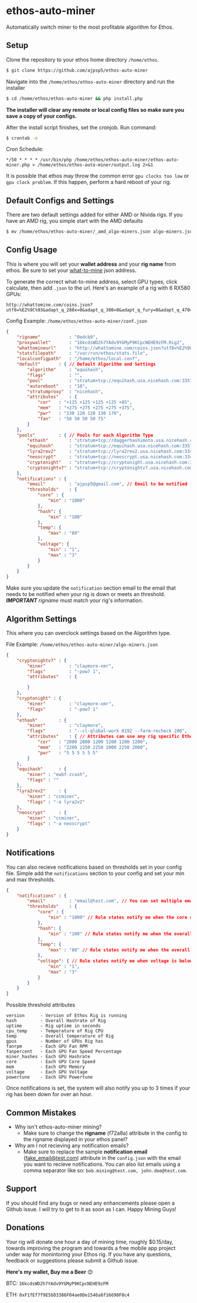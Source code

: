 # ethos-auto-miner
Automatically switch miner to the most profitable algorithm for Ethos.

Setup
----
Clone the repository to your ethos home directory `/home/ethos`.
```bash
$ git clone https://github.com/ajpsp5/ethos-auto-miner
```

Navigate into the `/home/ethos/ethos-auto-miner` directory and run the installer
```bash
$ cd /home/ethos/ethos-auto-miner && php install.php
```

**The installer will clear any remote or local config files so make sure you save a copy of your configs.**

After the install script finishes, set the cronjob. Run command:
```bash
$ crontab -e
```

Cron Schedule:
```
*/50 * * * * /usr/bin/php /home/ethos/ethos-auto-miner/ethos-auto-miner.php > /home/ethos/ethos-auto-miner/output.log 2>&1
```

It is possible that ethos may throw the common error `gpu clocks too low` or `gpu clock problem`. If this happen, perform a hard reboot of your rig.

Default Configs and Settings
----
There are two default settings added for either AMD or Nivida rigs. If you have an AMD rig, you simple start with the AMD defaults
```bash
$ mv /home/ethos/ethos-auto-miner/_amd_algo-miners.json algo-miners.json && mv /home/ethos/ethos-auto-miner/_amd_config.json conf.json
```

Config Usage
---
This is where you will set your **wallet address** and your **rig name** from ethos. Be sure to set your [what-to-mine](http://whattomine.com/coins) json address.

To generate the correct what-to-mine address, select GPU types, click calculate, then add `.json` to the url. Here's an example of a rig with 6 RX580 GPUs: 
```
http://whattomine.com/coins.json?utf8=%E2%9C%93&adapt_q_280x=0&adapt_q_380=0&adapt_q_fury=0&adapt_q_470=0&adapt_q_480=0&adapt_q_570=0&adapt_q_580=6&adapt_580=true&adapt_q_vega56=0&adapt_q_vega64=0&adapt_q_750Ti=0&adapt_q_1050Ti=0&adapt_q_10606=0&adapt_q_1070=0&adapt_q_1070Ti=0&adapt_q_1080=0&adapt_q_1080Ti=0&eth=true&factor%5Beth_hr%5D=181.2&factor%5Beth_p%5D=810.0&grof=true&factor%5Bgro_hr%5D=111.0&factor%5Bgro_p%5D=690.0&x11gf=true&factor%5Bx11g_hr%5D=41.4&factor%5Bx11g_p%5D=660.0&cn=true&factor%5Bcn_hr%5D=4140.0&factor%5Bcn_p%5D=690.0&cn7=true&factor%5Bcn7_hr%5D=4140.0&factor%5Bcn7_p%5D=690.0&eq=true&factor%5Beq_hr%5D=1740.0&factor%5Beq_p%5D=720.0&lre=true&factor%5Blrev2_hr%5D=34200.0&factor%5Blrev2_p%5D=720.0&ns=true&factor%5Bns_hr%5D=4920.0&factor%5Bns_p%5D=900.0&bk14=true&factor%5Bbk14_hr%5D=8100.0&factor%5Bbk14_p%5D=780.0&pas=true&factor%5Bpas_hr%5D=4140.0&factor%5Bpas_p%5D=870.0&skh=true&factor%5Bskh_hr%5D=111.0&factor%5Bskh_p%5D=690.0&n5=true&factor%5Bn5_hr%5D=120.0&factor%5Bn5_p%5D=690.0&factor%5Bl2z_hr%5D=420.0&factor%5Bl2z_p%5D=300.0&xn=true&factor%5Bxn_hr%5D=9.6&factor%5Bxn_p%5D=720.0&factor%5Bcost%5D=0.12&sort=Profitability24&volume=0&revenue=24h&factor%5Bexchanges%5D%5B%5D=&factor%5Bexchanges%5D%5B%5D=abucoins&factor%5Bexchanges%5D%5B%5D=bitfinex&factor%5Bexchanges%5D%5B%5D=bittrex&factor%5Bexchanges%5D%5B%5D=binance&factor%5Bexchanges%5D%5B%5D=cryptopia&factor%5Bexchanges%5D%5B%5D=hitbtc&factor%5Bexchanges%5D%5B%5D=poloniex&factor%5Bexchanges%5D%5B%5D=yobit&dataset=Main&commit=Calculate
```

Config Example: `/home/ethos/ethos-auto-miner/conf.json`
```json
{
    "rigname"           : "0edcb9",
    "proxywallet"       : "16kcdsWD2h7YAdv9YGMyP9KCpcNEHE9zFM.Rig2",
    "whattomineurl"     : "http://whattomine.com/coins.json?utf8=%E2%9C%93&adapt_q_280x=0&adapt_q_380=0&adapt_q_fury=0&adapt_q_470=0&adapt_q_480=0&adapt_q_570=0&adapt_q_580=0&adapt_q_vega56=0&adapt_q_vega64=0&adapt_q_750Ti=0&adapt_q_1050Ti=0&adapt_q_10606=0&adapt_q_1070=4&adapt_1070=true&adapt_q_1070Ti=0&adapt_q_1080=1&adapt_1080=true&adapt_q_1080Ti=0&eth=true&factor%5Beth_hr%5D=143.3&factor%5Beth_p%5D=620.0&grof=true&factor%5Bgro_hr%5D=178.5&factor%5Bgro_p%5D=670.0&x11gf=true&factor%5Bx11g_hr%5D=59.5&factor%5Bx11g_p%5D=625.0&cn=true&factor%5Bcn_hr%5D=3100.0&factor%5Bcn_p%5D=500.0&cn7=true&factor%5Bcn7_hr%5D=3100.0&factor%5Bcn7_p%5D=500.0&eq=true&factor%5Beq_hr%5D=2270.0&factor%5Beq_p%5D=610.0&lre=true&factor%5Blrev2_hr%5D=188500.0&factor%5Blrev2_p%5D=670.0&ns=true&factor%5Bns_hr%5D=5060.0&factor%5Bns_p%5D=670.0&bk14=true&factor%5Bbk14_hr%5D=12900.0&factor%5Bbk14_p%5D=650.0&pas=true&factor%5Bpas_hr%5D=5050.0&factor%5Bpas_p%5D=630.0&skh=true&factor%5Bskh_hr%5D=146.5&factor%5Bskh_p%5D=630.0&n5=true&factor%5Bn5_hr%5D=234.0&factor%5Bn5_p%5D=670.0&factor%5Bl2z_hr%5D=420.0&factor%5Bl2z_p%5D=300.0&xn=true&factor%5Bxn_hr%5D=15.8&factor%5Bxn_p%5D=610.0&factor%5Bcost%5D=0.12&sort=Profitability24&volume=0&revenue=24h&factor%5Bexchanges%5D%5B%5D=&factor%5Bexchanges%5D%5B%5D=abucoins&factor%5Bexchanges%5D%5B%5D=bitfinex&factor%5Bexchanges%5D%5B%5D=bittrex&factor%5Bexchanges%5D%5B%5D=binance&factor%5Bexchanges%5D%5B%5D=cryptopia&factor%5Bexchanges%5D%5B%5D=hitbtc&factor%5Bexchanges%5D%5B%5D=poloniex&factor%5Bexchanges%5D%5B%5D=yobit&dataset=&commit=Calculate",
    "statsfilepath"     : "/var/run/ethos/stats.file",
    "localconfigpath"   : "/home/ethos/local.conf",
    "default"       : { // Default Algorithm and Settings
        "algorithm"     : "equihash",
        "flags"         : "",
        "pool"          : "stratum+tcp://equihash.usa.nicehash.com:3357",
        "autoreboot"    : "10",
        "stratumproxy"  : "nicehash",
        "attributes"    : {
            "cor"   : "+125 +125 +125 +125 +85",
            "mem"   : "+275 +275 +275 +275 +375",
            "pwr"   : "130 120 120 130 170",
            "fan"   : "50 50 50 50 75"
        }
    },
    "pools"         : { // Pools for each Algorithm Type
        "ethash"        : "stratum+tcp://daggerhashimoto.usa.nicehash.com:3353",
        "equihash"      : "stratum+tcp://equihash.usa.nicehash.com:3357",
        "lyra2rev2"     : "stratum+tcp://lyra2rev2.usa.nicehash.com:3347",
        "neoscrypt"     : "stratum+tcp://neoscrypt.usa.nicehash.com:3341",
        "cryptonight"   : "stratum+tcp://cryptonight.usa.nicehash.com:3355",
        "cryptonightv7" : "stratum+tcp://cryptonightv7.usa.nicehash.com:3363"
    },
    "notifications" : {
        "email"         : "ajpsp5@gmail.com", // Email to be notified
        "thresholds"    : {
            "core" : {
                "min" : "1000"
            },
            "hash": {
                "min" : "100"
            },
            "temp": {
                "max" : "80"
            },
            "voltage": {
                "min" : "1",
                "max" : "3"
            }
        }
    }
}
```
Make sure you update the `notification` section email to the email that needs to be notified when your rig is down or meets an threshold. ***IMPORTANT*** *rigname* must match your rig's information.

Algorithm Settings
----
This where you can overclock settings based on the Algorithm type.

File Example: `/home/ethos/ethos-auto-miner/algo-miners.json`
```json
{
    "cryptonightv7" : {
        "miner"         : "claymore-xmr",
        "flags"         : "-pow7 1",
        "attributes"    : {

        }
    },
    "cryptonight" : {
        "miner"         : "claymore-xmr",
        "flags"         : "-pow7 1"
    },
    "ethash"        : {
        "miner"         : "claymore",
        "flags"         : "--cl-global-work 8192 --farm-recheck 200",
        "attributes"    : { // Attributes can use any rig specific Ethos Config setting
            "cor"   : "2000 2000 1200 1200 1200 1200",
            "mem"   : "2200 2250 2250 2000 2250 2000",
            "pwr"   : "5 5 5 5 5 5"
        }
    },
    "equihash"      : {
        "miner" : "ewbf-zcash",
        "flags" : ""
    },
    "lyra2rev2"     : {
        "miner" : "ccminer",
        "flags" : "-a lyra2v2"
    },
    "neoscrypt"     : {
        "miner" : "ccminer",
        "flags" : "-a neoscrypt"
    }
}
```

Notifications
----
You can also recieve notifications based on thresholds set in your config file. Simple add the `notifications` section to your config and set your min and max thresholds.
```json
{
    "notifications" : {
        "email"         : "email@test.com", // You can set multiple emails here by using comma separators
        "thresholds"    : {
            "core" : {
                "min" : "1000" // Rule states notify me when the core reaches below "1000"
            },
            "hash": {
                "min" : "100" // Rule states notify me when the overall hashrate reaches below "100"
            },
            "temp": {
                "max" : "80" // Rule states notify me when the overall temperature reache above "80C"
            },
            "voltage": { // Rule states notify me when voltage is below "1" or above "3"
                "min" : "1",
                "max" : "3"
            }
        }
    }
}
```

Possible threshold attributes
```
version      - Version of Ethos Rig is running 
hash         - Overall Hashrate of Rig
uptime       - Rig uptime in seconds 
cpu_temp     - Temperature of Rig CPU
temp         - Overall temperature of Rig
gpus         - Number of GPUs Rig has
fanrpm       - Each GPU Fan RPM
fanpercent   - Each GPU Fan Speed Percentage
miner_hashes - Each GPU Hashrate
core         - Each GPU Core Speed 
mem          - Each GPU Memory 
voltage      - Each GPU Voltage
powertune    - Each GPU Powertune
```

Once notifications is set, the system will also notify you up to 3 times if your rig has been down for over an hour. 

Common Mistakes
----
- Why isn't ethos-auto-miner mining?
   - Make sure to change the **rigname** (f72a8a) attribute in the config to the rigname displayed in your ethos panel?
- Why am I not recieving any notification emails?
   - Make sure to replace the sample **notification email** (fake_email@test.com) attribute in the `config.json` with the email you want to recieve notifications. You can also list emails using a comma separator like so: `bob.mining@test.com, john.doe@test.com`.
    

Support
----
If you should find any bugs or need any enhancements please open a Github issue. I will try to get to it as soon as I can. Happy Mining Guys!

Donations
----
Your rig will donate one hour a day of mining time, roughly $0.15/day, towards improving the program and towards a free mobile app project under way for monintoring your Ethos rig. If you have any questions, feedback or suggestions please submit a Github issue.

**Here's my wallet, Buy me a Beer** 😊

BTC: `16kcdsWD2h7YAdv9YGMyP9KCpcNEHE9zFM`

ETH: `0xF1fEf7f9E5bD3386F04ae0De1546a8f16690F0c4`
